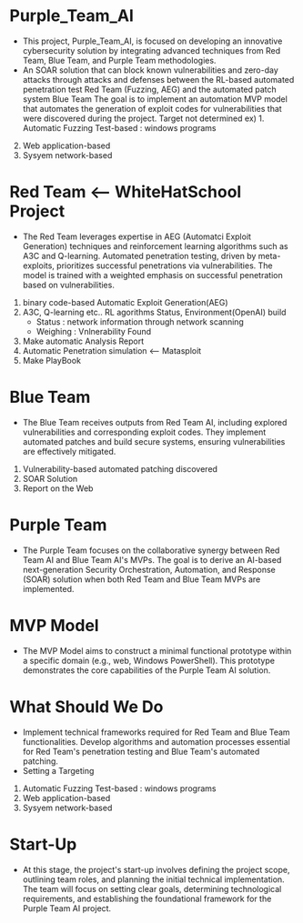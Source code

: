 # Purple_Team_AI
- This project, Purple_Team_AI, is focused on developing an innovative cybersecurity solution by integrating advanced techniques from Red Team, Blue Team, and Purple Team methodologies.
- An SOAR solution that can block known vulnerabilities and zero-day attacks through attacks and defenses between the RL-based automated penetration test Red Team (Fuzzing, AEG) and the automated patch system Blue Team
The goal is to implement an automation MVP model that automates the generation of exploit codes for vulnerabilities that were discovered during the project. 
Target not determined
ex) 1. Automatic Fuzzing Test-based : windows programs
2. Web application-based
3. Sysyem network-based

# Red Team <-- WhiteHatSchool Project 
- The Red Team leverages expertise in AEG (Automatci Exploit Generation) techniques and reinforcement learning algorithms such as A3C and Q-learning. Automated penetration testing, driven by meta-exploits, prioritizes successful penetrations via vulnerabilities. The model is trained with a weighted emphasis on successful penetration based on vulnerabilities.
1. binary code-based Automatic Exploit Generation(AEG)
2. A3C, Q-learning etc.. RL agorithms Status, Environment(OpenAI) build
	 - Status : network information through network scanning
	 - Weighing : Vnlnerability Found
3. Make automatic Analysis Report
4. Automatic Penetration simulation <-- Matasploit
5. Make PlayBook 

# Blue Team
- The Blue Team receives outputs from Red Team AI, including explored vulnerabilities and corresponding exploit codes. They implement automated patches and build secure systems, ensuring vulnerabilities are effectively mitigated.
1. Vulnerability-based automated patching discovered
2. SOAR Solution
3. Report on the Web 

# Purple Team
- The Purple Team focuses on the collaborative synergy between Red Team AI and Blue Team AI's MVPs. The goal is to derive an AI-based next-generation Security Orchestration, Automation, and Response (SOAR) solution when both Red Team and Blue Team MVPs are implemented.

# MVP Model
- The MVP Model aims to construct a minimal functional prototype within a specific domain (e.g., web, Windows PowerShell). This prototype demonstrates the core capabilities of the Purple Team AI solution.

# What Should We Do
- Implement technical frameworks required for Red Team and Blue Team functionalities.
Develop algorithms and automation processes essential for Red Team's penetration testing and Blue Team's automated patching.
- Setting a Targeting
1. Automatic Fuzzing Test-based : windows programs
2. Web application-based
3. Sysyem network-based

# Start-Up
- At this stage, the project's start-up involves defining the project scope, outlining team roles, and planning the initial technical implementation. The team will focus on setting clear goals, determining technological requirements, and establishing the foundational framework for the Purple Team AI project.